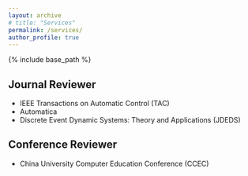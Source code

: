 ```yaml
---
layout: archive
# title: "Services"
permalink: /services/
author_profile: true
---
```


{% include base_path %}

## Journal Reviewer
- IEEE Transactions on Automatic Control (TAC)
- Automatica
- Discrete Event Dynamic Systems: Theory and Applications (JDEDS)

## Conference Reviewer
- China University Computer Education Conference (CCEC)